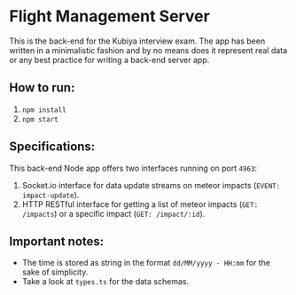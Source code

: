 # Flight Management Server

This is the back-end for the Kubiya interview exam.
The app has been written in a minimalistic fashion and by no means does it represent real data or any best practice for writing a back-end server app.

## How to run:

1. `npm install`
2. `npm start`

## Specifications:

This back-end Node app offers two interfaces running on port `4963`:

1. Socket.io interface for data update streams on meteor impacts (`EVENT: impact-update`).
2. HTTP RESTful interface for getting a list of meteor impacts (`GET: /impacts`) or a specific impact (`GET: /impact/:id`).

## Important notes:

- The time is stored as string in the format `dd/MM/yyyy - HH:mm` for the sake of simplicity.
- Take a look at `types.ts` for the data schemas.
